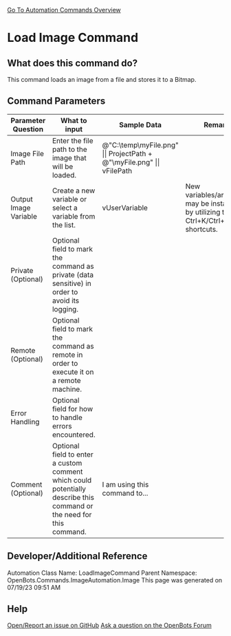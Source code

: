 <!--TITLE: Load Image Command -->
<!-- SUBTITLE: a command in the Image Automation Commands\Image group. -->
[Go To Automation Commands Overview](/automation-commands)


# Load Image Command


## What does this command do?
This command loads an image from a file and stores it to a Bitmap.


## Command Parameters
| Parameter Question   	| What to input  	|  Sample Data 	| Remarks  	|
| ---                    | ---               | ---           | ---       |
|Image File Path|Enter the file path to the image that will be loaded.|@"C:\temp\myFile.png" \|\| ProjectPath + @"\myFile.png" \|\| vFilePath||
|Output Image Variable|Create a new variable or select a variable from the list.|vUserVariable|New variables/arguments may be instantiated by utilizing the Ctrl+K/Ctrl+J shortcuts.|
|Private (Optional)|Optional field to mark the command as private (data sensitive) in order to avoid its logging.|||
|Remote (Optional)|Optional field to mark the command as remote in order to execute it on a remote machine.|||
|Error Handling|Optional field for how to handle errors encountered.|||
|Comment (Optional)|Optional field to enter a custom comment which could potentially describe this command or the need for this command.|I am using this command to...||


## Developer/Additional Reference
Automation Class Name: LoadImageCommand
Parent Namespace: OpenBots.Commands.ImageAutomation.Image
This page was generated on 07/19/23 09:51 AM


## Help
[Open/Report an issue on GitHub](https://github.com/OpenBotsAI/OpenBots.Studio/issues/new)
[Ask a question on the OpenBots Forum](https://openbots.ai/forums/)
